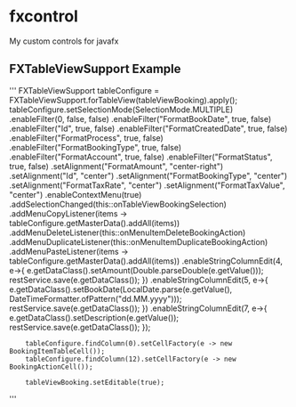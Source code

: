 # fxcontrol
My custom controls for javafx

## FXTableViewSupport Example
'''
FXTableViewSupport<Booking> tableConfigure = FXTableViewSupport.forTableView(tableViewBooking).apply();
		tableConfigure.setSelectionMode(SelectionMode.MULTIPLE)
		.enableFilter(0, false, false)
		.enableFilter("FormatBookDate", true, false)
		.enableFilter("Id", true, false)
		.enableFilter("FormatCreatedDate", true, false)
		.enableFilter("FormatProcess", true, false)
		.enableFilter("FormatBookingType", true, false)
		.enableFilter("FormatAccount", true, false)
		.enableFilter("FormatStatus", true, false)
		.setAlignment("FormatAmount", "center-right")
		.setAlignment("Id", "center")
		.setAlignment("FormatBookingType", "center")
		.setAlignment("FormatTaxRate", "center")
		.setAlignment("FormatTaxValue", "center")
		.enableContextMenu(true)
		.addSelectionChanged(this::onTableViewBookingSelection)
		.addMenuCopyListener(items -> tableConfigure.getMasterData().addAll(items))
		.addMenuDeleteListener(this::onMenuItemDeleteBookingAction)
		.addMenuDuplicateListener(this::onMenuItemDuplicateBookingAction)
		.addMenuPasteListener(items -> tableConfigure.getMasterData().addAll(items))
		.enableStringColumnEdit(4, e->{ 
			e.getDataClass().setAmount(Double.parseDouble(e.getValue()));
			restService.save(e.getDataClass());
		})
		.enableStringColumnEdit(5, e->{ 
			e.getDataClass().setBookDate(LocalDate.parse(e.getValue(), DateTimeFormatter.ofPattern("dd.MM.yyyy")));
			restService.save(e.getDataClass());
		})
		.enableStringColumnEdit(7, e->{ 
			e.getDataClass().setDescription(e.getValue());
			restService.save(e.getDataClass());
		});

		tableConfigure.findColumn(0).setCellFactory(e -> new BookingItemTableCell());
		tableConfigure.findColumn(12).setCellFactory(e -> new BookingActionCell());

		tableViewBooking.setEditable(true);
'''
